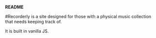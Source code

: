 **README**

#Recorderly is a site designed for those with a physical music collection that needs keeping track of.

It is built in vanilla JS.
